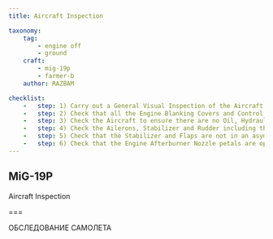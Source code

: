```yaml
---
title: Aircraft Inspection

taxonomy:
    tag:
        - engine off
        - ground
    craft: 
        - mig-19p
        - farmer-b
    author: RAZBAM

checklist:
    -   step: 1) Carry out a General Visual Inspection of the Aircraft Fuselage, Landing Gears, Air Data Probes and Antennas to ensure they are in a serviceable condition.
    -   step: 2) Check that all the Engine Blanking Covers and Control or Landing Gear Locks have been removed.
    -   step: 3) Check the Aircraft to ensure there are no Oil, Hydraulic Fluid or Fuel leaks.
    -   step: 4) Check the Ailerons, Stabilizer and Rudder including the Trim Tabs for security of attachment and that there is no visible damage.
    -   step: 5) Check that the Stabilizer and Flaps are not in an asymmetric position with the Control Stick in the neutral position.
    -   step: 6) Check that the Engine Afterburner Nozzle petals are open.
---
```


## MiG-19P 
Aircraft Inspection

===

ОБСЛЕДОВАНИЕ САМОЛЕТА